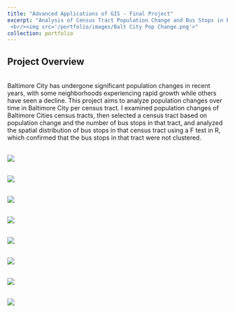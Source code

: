 ```yaml
---
title: "Advanced Applications of GIS - Final Project"
excerpt: "Analysis of Census Tract Population Change and Bus Stops in Baltimore City
 <br/><img src='/portfolio/images/Balt City Pop Change.png'>"
collection: portfolio
---
```


<h2>Project Overview</h2>
<br>
Baltimore City has undergone significant population changes in recent years, with some neighborhoods experiencing rapid growth while others have seen a decline. This project aims to analyze population changes over time in Baltimore City per census tract. I examined population changes of Baltimore Cities census tracts, then selected a census tract based on population change and the number of bus stops in that tract, and analyzed the spatial distribution of bus stops in that census tract using a F test in R, which confirmed that the bus stops in that tract were not clustered. 

 <br/><img src='/portfolio/images/balt_pop_change_line_Graph.png'>
 
 <br/><img src='/portfolio/images/balt_hist_export.png'>
 
 <br/><img src='/portfolio/images/balt_box_export.png'>
 
 <br/><img src='/portfolio/images/balt_scatter_export.png'>

 <br/><img src='/portfolio/images/Balt City Bus Stops.png'>
 
 <br/><img src='/portfolio/images/Census Tract 401 Bus Stops.png'>
 
 <br/><img src='/portfolio/images/bus_stops_401_plot.png'>
 
 <br/><img src='/portfolio/images/F Test Bus Stops Balt City All.PNG'>
